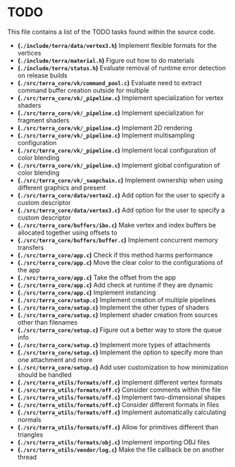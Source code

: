 # TODO
This file contains a list of the TODO tasks found within the source code.
- **(`./include/terra/data/vertex3.h`)** Implement flexible formats for the vertices
- **(`./include/terra/material.h`)** Figure out how to do materials
- **(`./include/terra/status.h`)** Evaluate removal of runtime error detection on release builds
- **(`./src/terra_core/vk/command_pool.c`)** Evaluate need to extract command buffer creation outside for multiple
- **(`./src/terra_core/vk/_pipeline.c`)** Implement specialization for vertex shaders
- **(`./src/terra_core/vk/_pipeline.c`)** Implement specialization for fragment shaders
- **(`./src/terra_core/vk/_pipeline.c`)** Implement 2D rendering
- **(`./src/terra_core/vk/_pipeline.c`)** Implement multisampling configuration
- **(`./src/terra_core/vk/_pipeline.c`)** Implement local configuration of color blending
- **(`./src/terra_core/vk/_pipeline.c`)** Implement global configuration of color blending
- **(`./src/terra_core/vk/_swapchain.c`)** Implement ownership when using different graphics and present
- **(`./src/terra_core/data/vertex2.c`)** Add option for the user to specify a custom descriptor
- **(`./src/terra_core/data/vertex3.c`)** Add option for the user to specify a custom descriptor
- **(`./src/terra_core/buffers/ibo.c`)** Make vertex and index buffers be allocated together using offsets to
- **(`./src/terra_core/buffers/buffer.c`)** Implement concurrent memory transfers
- **(`./src/terra_core/app.c`)** Check if this method harms performance
- **(`./src/terra_core/app.c`)** Move the clear color to the configurations of the app
- **(`./src/terra_core/app.c`)** Take the offset from the app
- **(`./src/terra_core/app.c`)** Add check at runtime if they are dynamic
- **(`./src/terra_core/app.c`)** Implement instancing
- **(`./src/terra_core/setup.c`)** Implement creation of multiple pipelines
- **(`./src/terra_core/setup.c`)** Implement the other types of shaders
- **(`./src/terra_core/setup.c`)** Implement shader creation from sources other than filenames
- **(`./src/terra_core/setup.c`)** Figure out a better way to store the queue info
- **(`./src/terra_core/setup.c`)** Implement more types of attachments
- **(`./src/terra_core/setup.c`)** Implement the option to specify more than one attachment and more
- **(`./src/terra_core/setup.c`)** Add user customization to how minimization should be handled
- **(`./src/terra_utils/formats/off.c`)** Implement different vertex formats
- **(`./src/terra_utils/formats/off.c`)** Consider comments within the file
- **(`./src/terra_utils/formats/off.c`)** Implement two-dimensional shapes
- **(`./src/terra_utils/formats/off.c`)** Consider different formats in files
- **(`./src/terra_utils/formats/off.c`)** Implement automatically calculating normals
- **(`./src/terra_utils/formats/off.c`)** Allow for primitives different than triangles
- **(`./src/terra_utils/formats/obj.c`)** Implement importing OBJ files
- **(`./src/terra_utils/vendor/log.c`)** Make the file callback be on another thread
